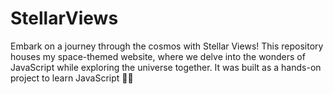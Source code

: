 # StellarViews
 Embark on a journey through the cosmos with Stellar Views! This repository houses my space-themed website, where we delve into the wonders of JavaScript while exploring the universe together. It was built as a hands-on project to learn JavaScript 🌌✨
